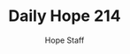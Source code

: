---
image: /assets/img/daily-hope-default-artwork.png
title: Daily Hope 214
number: 214
categories:
  - Daily Hope
author: Hope Staff
notes: Daily Hope 214
embed: >-
  EMBED_GOES_HERE
---